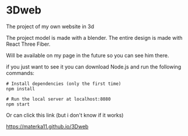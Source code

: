 # 3Dweb
The project of my own website in 3d

The project model is made with a blender. The entire design is made with React Three Fiber.

Will be available on my page in the future so you can see him there.

if you just want to see it you can download Node.js and run the following commands:

    # Install dependencies (only the first time)
    npm install

    # Run the local server at localhost:8080
    npm start
    
Or can click this link (but i don't know if it works)

https://materka11.github.io/3Dweb
